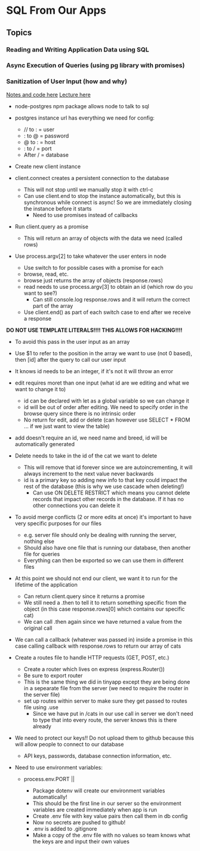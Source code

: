 # SQL From Our Apps

## Topics
### Reading and Writing Application Data using SQL
### Async Execution of Queries (using pg library with promises)
### Sanitization of User Input (how and why)

[Notes and code here](https://github.com/andydlindsay/aug172020/tree/master/w05d03)
[Lecture here](https://us02web.zoom.us/rec/play/tlzaHVgE_M_OpxK-AAKhoXqYodKD5Y89_QR93_sz76tK2oX2H_K4_3eQowr6HqzkDP6qwFcCkgMglT-O.3s93iZiq062xBNHB?startTime=1600273366000&_x_zm_rtaid=bN4HNdflRvmFw_G60a2RXg.1600288153435.3860a37b5e2d755e3d77e273450971e4&_x_zm_rhtaid=408)

* node-postgres npm package allows node to talk to sql
* postgres instance url has everything we need for config:
  * // to : = user
  * : to @ = password
  * @ to : = host
  * : to / = port
  * After / = database
* Create new client instance
* client.connect creates a persistent connection to the database
  * This will not stop until we manually stop it with ctrl-c
  * Can use client.end to stop the instance automatically, but this is synchronous while connect is async! So we are immediately closing the instance before it starts
    * Need to use promises instead of callbacks
* Run client.query as a promise
  * This will return an array of objects with the data we need (called rows)

* Use process.argv[2] to take whatever the user enters in node
  * Use switch to for possible cases with a promise for each
  * browse, read, etc.
  * browse just returns the array of objects (response.rows)
  * read needs to use process.argv[3] to obtain an id (which row do you want to see?)
    * Can still console.log response.rows and it will return the correct part of the array
  * Use client.end() as part of each switch case to end after we receive a response

**DO NOT USE TEMPLATE LITERALS!!!! THIS ALLOWS FOR HACKING!!!!**
  * To avoid this pass in the user input as an array
  * Use $1 to refer to the position in the array we want to use (not 0 based), then [id] after the query to call our user input
  * It knows id needs to be an integer, if it's not it will throw an error

* edit requires moret than one input (what id are we editing and what we want to change it to)
  * id can be declared with let as a global variable so we can change it
  * id will be out of order after editing. We need to specify order in the browse query since there is no intrinsic order
  * No return for edit, add or delete (can however use SELECT * FROM ... if we just want to view the table)

* add doesn't require an id, we need name and breed, id will be automatically generated

* Delete needs to take in the id of the cat we want to delete
  * This will remove that id forever since we are autoincrementing, it will always increment to the next value never backwards
  * id is a primary key so adding new info to that key could impact the rest of the database (this is why we use cascade when deleting!)
    * Can use ON DELETE RESTRICT which means you cannot delete records that impact other records in the database. If it has no other connections you can delete it

* To avoid merge conflicts (2 or more edits at once) it's important to have very specific purposes for our files
  * e.g. server file should only be dealing with running the server, nothing else
  * Should also have one file that is running our database, then another file for queries
  * Everything can then be exported so we can use them in different files

* At this point we should not end our client, we want it to run for the lifetime of the application
  * Can return client.query since it returns a promise
  * We still need a .then to tell it to return something specific from the object (in this case response.rows[0] which contains our specific cat)
  * We can call .then again since we have returned a value from the original call
* We can call a callback (whatever was passed in) inside a promise in this case calling callback with response.rows to return our array of cats

* Create a routes file to handle HTTP requests (GET, POST, etc.)
  * Create a router which lives on express (express.Router())
  * Be sure to export router
  * This is the same thing we did in tinyapp except they are being done in a sepearate file from the server (we need to require the router in the server file)
  * set up routes within server to make sure they get passed to routes file using .use
    * Since we have put in /cats in our use call in server we don't need to type that into every route, the server knows this is there already
  
* We need to protect our keys!! Do not upload them to github because this will allow people to connect to our database
  * API keys, passwords, database connection information, etc.
* Need to use environment variables:
  * process.env.PORT || <PORT>
    * Package dotenv will create our environment variables automatically!
    * This should be the first line in our server so the environment variables are created immediately when app is run
    * Create .env file with key value pairs then call them in db config
    * Now no secrets are pushed to github!
    * .env is added to .gitignore
    * Make a copy of the .env file with no values so team knows what the keys are and input their own values